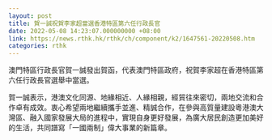 ```yaml
---
layout: post
title: 賀一誠祝賀李家超當選香港特區第六任行政長官
date: 2022-05-08 14:23:07.000000000 +08:00
link: https://news.rthk.hk/rthk/ch/component/k2/1647561-20220508.htm
categories: rthk
---
```


澳門特區行政長官賀一誠發出賀函，代表澳門特區政府，祝賀李家超在香港特區第六任行政長官選舉中當選。

賀一誠表示，港澳文化同源、地緣相近、人緣相親，經貿往來密切，兩地交流和合作卓有成效。衷心希望兩地繼續攜手並進、精誠合作，在參與高質量建設粵港澳大灣區、融入國家發展大局的進程中，實現自身更好發展，為廣大居民創造更加美好的生活，共同譜寫「一國兩制」偉大事業的新篇章。
